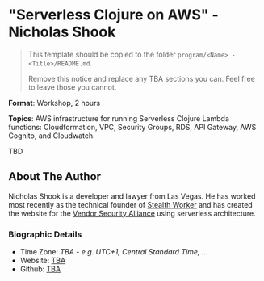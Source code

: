 # "Serverless Clojure on AWS" - Nicholas Shook

> This template should be copied to the folder
> `program/<Name> - <Title>/README.md`.
>
> Remove this notice and replace any TBA sections you can. Feel free to leave
> those you cannot.

**Format**: Workshop, 2 hours

**Topics**: AWS infrastructure for running Serverless Clojure Lambda functions: Cloudformation, VPC, Security Groups, RDS, API Gateway, AWS Cognito, and Cloudwatch.

TBD

## About The Author

Nicholas Shook is a developer and lawyer from Las Vegas. He has worked most recently as the technical founder of [Stealth Worker](https://www.stealthworker.com) and has created the website for the [Vendor Security Alliance](https://www.vendorsecurityalliance.org) using serverless architecture.

### Biographic Details

 - Time Zone: *TBA - e.g. UTC+1, Central Standard Time, ...*
 - Website: [TBA][website]
 - Github: [TBA][github]

[website]: https://blog.1337lawyers.com
[github]: https://github.com/shicholas
